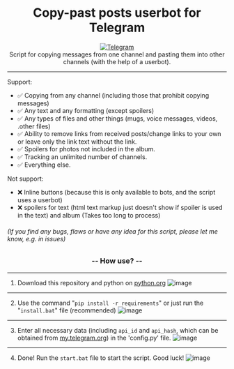 <h1>
  <div align="center">
    Copy-past posts userbot for Telegram
  </div>
</h1>

<div align="center">
  <a href="https://t.me/Neiro_a1">
    <img src="https://img.shields.io/badge/*channel*-Telegram-blue" alt="Telegram"/>
  </a>
</div>
<div align="center">
  Script for copying messages from one channel and pasting them into other channels (with the help of a userbot).
</div>

---

Support:

- ✅ Copying from any channel (including those that prohibit copying messages)
- ✅ Any text and any formatting (except spoilers)
- ✅ Any types of files and other things (mugs, voice messages, videos, .other files)
- ✅ Ability to remove links from received posts/change links to your own or leave only the link text without the link.
- ✅ Spoilers for photos not included in the album.
- ✅ Tracking an unlimited number of channels.
- ✅ Everything else.

Not support:

- ❌ Inline buttons (because this is only available to bots, and the script uses a userbot)
- ❌ spoilers for text (html text markup just doesn't show if spoiler is used in the text) and album (Takes too long to process)

<h6>(If you find any bugs, flaws or have any idea for this script, please let me know, e.g. in issues)</h6>

<div align="center">
  <h3>
    -- How use? --
  </h3>
</div>

---

1. Download this repository and python on [python.org](https://python.org)
![image](https://github.com/Delafault/Telegram-copy-paste-bot/assets/78411508/db512e07-4b3f-4ce1-88c9-92d580eb058b)
---
2. Use the command "`pip install -r requirements`" or just run the "`install.bat`" file (recommended)
![image](https://github.com/Delafault/Telegram-copy-paste-bot/assets/78411508/9656bff1-c935-4362-9c59-c8fd8452028c)
---
3. Enter all necessary data (including `api_id` and `api_hash`, which can be obtained from [my.telegram.org](https://my.telegram.org/auth)) in the 'config.py' file.
![image](https://github.com/Delafault/Telegram-copy-paste-bot/assets/78411508/d8603d6f-4e76-4f6c-8878-a9f114602355)
---
4. Done! Run the `start.bat` file to start the script. Good luck!
![image](https://github.com/Delafault/Telegram-copy-paste-bot/assets/78411508/7122caf1-ab95-4978-9fde-d0bc764f64cf)
